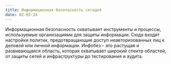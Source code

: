 ```yaml
---
title: Информационная безопасность сегодня 
date: 02-03-24
---
```


Информационная безопасность охватывает инструменты и процессы, используемые организациями для защиты информации. Сюда входят настройки  политик, предотвращающие доступ неавторизованных лиц к деловой или личной информации. Инфобез - это растущая и развивающаяся область, которая охватывает широкий спектр
областей, от защиты сетей и инфраструктуры до тестирования и аудита.
